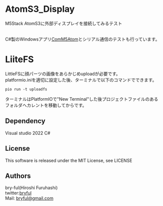 ﻿# AtomS3_Display

M5Stack AtomS3に外部ディスプレイを接続してみるテスト<br>
<br>

C#製のWindowsアプリ[ComM5Atom](https://github.com/bryful/ComM5Atom)とシリアル通信のテストも行っています。


# LiiteFS
LittleFSに顔パーツの画像をあらかじめuploadが必要です。<br>
platformio.iniを適切に設定した後、ターミナルで以下のコマンドでできます。

```
pio run -t uploadfs
```
ターミナルはPlatformIOで"New Terminal"した後プロジェクトファイルのあるフォルダへカレントを移動してからです。

## Dependency
Visual studio 2022 C#

## License
This software is released under the MIT License, see LICENSE

## Authors

bry-ful(Hiroshi Furuhashi)<br>
twitter:[bryful](https://twitter.com/bryful)<br>
Mail: bryful@gmail.com<br>

